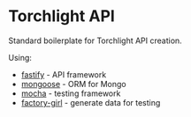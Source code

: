 # Torchlight API

Standard boilerplate for Torchlight API creation.

Using:

* [fastify](https://www.fastify.io/) - API framework
* [mongoose](https://mongoosejs.com/) - ORM for Mongo
* [mocha](https://mochajs.org/) - testing framework
* [factory-girl](https://github.com/simonexmachina/factory-girl) - generate data for testing

